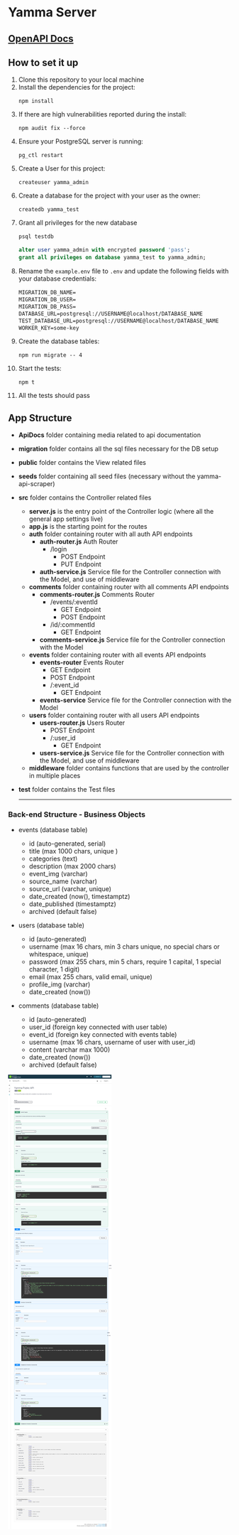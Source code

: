 # Yamma Server

## [OpenAPI Docs](https://app.swaggerhub.com/apis/s-poveda/Yamma-API/1.0.0)

## How to set it up

1. Clone this repository to your local machine
2. Install the dependencies for the project:
   ```console
   npm install
   ```
3. If there are high vulnerabilities reported during the install:
   ```console
   npm audit fix --force
   ```
4. Ensure your PostgreSQL server is running:
   ```console
   pg_ctl restart
   ```
5. Create a User for this project:
   ```console
   createuser yamma_admin
   ```
6. Create a database for the project with your user as the owner:
   ```console
   createdb yamma_test
   ```
7. Grant all privileges for the new database
   ```console
   psql testdb
   ```
   ```sql
   alter user yamma_admin with encrypted password 'pass';
   grant all privileges on database yamma_test to yamma_admin;
   ```
8. Rename the `example.env` file to `.env` and update the following fields with your database credentials:
   ```console
   MIGRATION_DB_NAME=
   MIGRATION_DB_USER=
   MIGRATION_DB_PASS=
   DATABASE_URL=postgresql://USERNAME@localhost/DATABASE_NAME
   TEST_DATABASE_URL=postgresql://USERNAME@localhost/DATABASE_NAME
   WORKER_KEY=some-key
   ```
9. Create the database tables:
   ```console
   npm run migrate -- 4
   ```
10. Start the tests:
    ```console
    npm t
    ```
11. All the tests should pass

## App Structure

- **ApiDocs** folder containing media related to api documentation
- **migration** folder contains all the sql files necessary for the DB setup
- **public** folder contains the View related files
- **seeds** folder containing all seed files (necessary without the yamma-api-scraper)
- **src** folder contains the Controller related files
  - **server.js** is the entry point of the Controller logic (where all the general app settings live)
  - **app.js** is the starting point for the routes
  - **auth** folder containing router with all auth API endpoints
    - **auth-router.js** Auth Router
      - /login
        - POST Endpoint
        - PUT Endpoint
    - **auth-service.js** Service file for the Controller connection with the Model, and use of middleware
  - **comments** folder containing router with all comments API endpoints
    - **comments-router.js** Comments Router
      - /events/:eventId
        - GET Endpoint
        - POST Endpoint
      - /id/:commentId
        - GET Endpoint
    - **comments-service.js** Service file for the Controller connection with the Model
  - **events** folder containing router with all events API endpoints
    - **events-router** Events Router
      - GET Endpoint
      - POST Endpoint
      - /:event_id
        - GET Endpoint
    - **events-service** Service file for the Controller connection with the Model
  - **users** folder containing router with all users API endpoints
    - **users-router.js** Users Router
      - POST Endpoint
      - /:user_id
        - GET Endpoint
    - **users-service.js** Service file for the Controller connection with the Model, and use of middleware
  - **middleware** folder contains functions that are used by the controller in multiple places
- **test** folder contains the Test files

  ***

### Back-end Structure - Business Objects

- events (database table)

  - id (auto-generated, serial)
  - title (max 1000 chars, unique )
  - categories (text)
  - description (max 2000 chars)
  - event_img (varchar)
  - source_name (varchar)
  - source_url (varchar, unique)
  - date_created (now(), timestamptz)
  - date_published (timestamptz)
  - archived (default false)

- users (database table)

  - id (auto-generated)
  - username (max 16 chars, min 3 chars unique, no special chars or whitespace, unique)
  - password (max 255 chars, min 5 chars, require 1 capital, 1 special character, 1 digit)
  - email (max 255 chars, valid email, unique)
  - profile_img (varchar)
  - date_created (now())

- comments (database table)
  - id (auto-generated)
  - user_id (foreign key connected with user table)
  - event_id (foreign key connected with events table)
  - username (max 16 chars, username of user with user_id)
  - content (varchar max 1000)
  - date_created (now())
  - archived (default false)

![Documentation](./ApiDocs/images/app.swaggerhub.com_.png)
